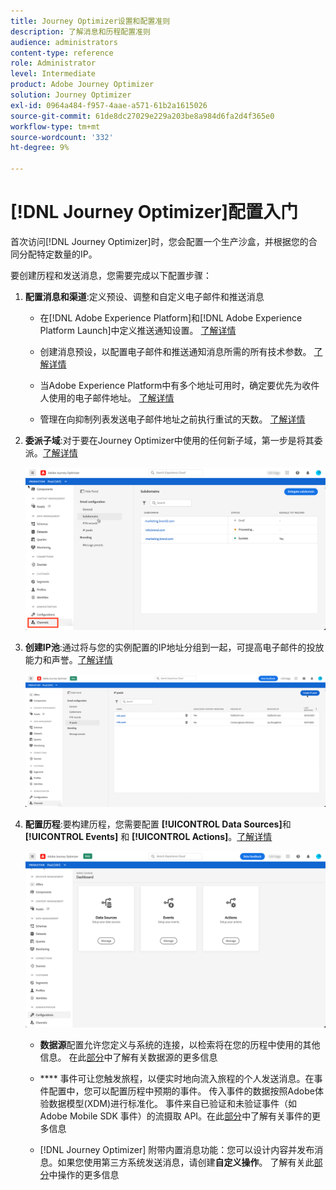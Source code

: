 ```yaml
---
title: Journey Optimizer设置和配置准则
description: 了解消息和历程配置准则
audience: administrators
content-type: reference
role: Administrator
level: Intermediate
product: Adobe Journey Optimizer
solution: Journey Optimizer
exl-id: 0964a484-f957-4aae-a571-61b2a1615026
source-git-commit: 61de8dc27029e229a203be8a984d6fa2d4f365e0
workflow-type: tm+mt
source-wordcount: '332'
ht-degree: 9%

---
```



# [!DNL Journey Optimizer]配置入门

首次访问[!DNL Journey Optimizer]时，您会配置一个生产沙盒，并根据您的合同分配特定数量的IP。

要创建历程和发送消息，您需要完成以下配置步骤：

1. **配置消息和渠道**:定义预设、调整和自定义电子邮件和推送消息

   * 在[!DNL Adobe Experience Platform]和[!DNL Adobe Experience Platform Launch]中定义推送通知设置。 [了解详情](../push-configuration.md)

   * 创建消息预设，以配置电子邮件和推送通知消息所需的所有技术参数。 [了解详情](message-presets.md)

   * 当Adobe Experience Platform中有多个地址可用时，确定要优先为收件人使用的电子邮件地址。 [了解详情](primary-email-addresses.md)

   * 管理在向抑制列表发送电子邮件地址之前执行重试的天数。 [了解详情](manage-suppression-list.md)

   <!--
    * Understand push notification flow. [Learn more](../push-gs.md)
    -->

1. **委派子域**:对于要在Journey Optimizer中使用的任何新子域，第一步是将其委派。[了解详情](about-subdomain-delegation.md)

   ![](../assets/subdomain.png)

1. **创建IP池**:通过将与您的实例配置的IP地址分组到一起，可提高电子邮件的投放能力和声誉。[了解详情](ip-pools.md)

   ![](../assets/ip-pool.png)

1. **配置历程**:要构建历程，您需要配置 **[!UICONTROL Data Sources]**&#x200B;和 **[!UICONTROL Events]** 和 **[!UICONTROL Actions]**。[了解详情](about-data-sources-events-actions.md)

   ![](../assets/admin-menu.png)

   * **数据源**&#x200B;配置允许您定义与系统的连接，以检索将在您的历程中使用的其他信息。 在此[部分](../datasource/about-data-sources.md)中了解有关数据源的更多信息

   * **** 事件可让您触发旅程，以便实时地向流入旅程的个人发送消息。在事件配置中，您可以配置历程中预期的事件。 传入事件的数据按照Adobe体验数据模型(XDM)进行标准化。 事件来自已验证和未验证事件（如 Adobe Mobile SDK 事件）的流摄取 API。在此[部分](../event/about-events.md)中了解有关事件的更多信息

   * [!DNL Journey Optimizer] 附带内置消息功能：您可以设计内容并发布消息。如果您使用第三方系统发送消息，请创建&#x200B;**自定义操作**。 了解有关此[部分](../action/action.md)中操作的更多信息